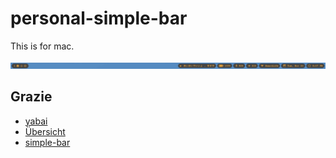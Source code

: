 # personal-simple-bar

This is for mac.

![screeshot](images/screenshot.png)

## Grazie
- [yabai](https://github.com/koekeishiya/yabai)
- [Übersicht](https://github.com/felixhageloh/uebersicht)
- [simple-bar](https://github.com/Jean-Tinland/simple-bar)